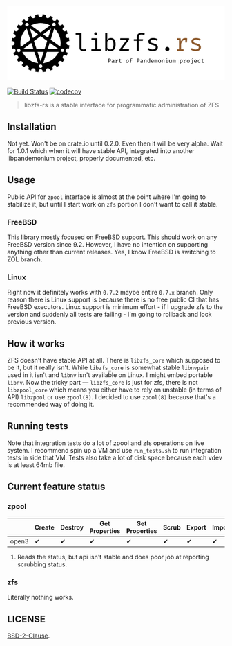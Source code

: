 ![RsFreeBSD](libzfs.png)

[![Build Status](https://dev.azure.com/andoriyu/libpandemonium/_apis/build/status/Inner-Heaven.libzfs-rs?branchName=master)](https://dev.azure.com/andoriyu/libpandemonium/_build/latest?definitionId=1&branchName=master)
[![codecov](https://codecov.io/gh/Inner-Heaven/libzfs-rs/branch/master/graph/badge.svg)](https://codecov.io/gh/Inner-Heaven/libzfs-rs)

> libzfs-rs is a stable interface for programmatic administration of ZFS

## Installation
Not yet. Won't be on crate.io until 0.2.0. Even then it will be very alpha. Wait for 1.0.1 which when it will have stable API, integrated into another libpandemonium project, properly documented, etc.

## Usage
Public API for `zpool` interface is almost at the point where I'm going to stabilize it, but until I start work on `zfs` portion I don't want to call it stable. 

### FreeBSD
This library mostly focused on FreeBSD support. This should work on any FreeBSD version since 9.2. However, I have no intention on supporting anything other than current releases. Yes, I know FreeBSD is switching to ZOL branch.

### Linux
Right now it definitely works with `0.7.2` maybe entire `0.7.x` branch. Only reason there is Linux support is because there is no free public CI that has FreeBSD executors. Linux support is minimum effort - if I upgrade zfs to the version and suddenly all tests are failing - I'm going to rollback and lock previous version.

## How it works
ZFS doesn't have stable API at all. There is `libzfs_core` which supposed to be it, but it really isn't. While `libzfs_core` is somewhat stable `libnvpair` used in it isn't and `libnv` isn't available on Linux. I might embed portable `libnv`. Now the tricky part — `libzfs_core` is just for zfs, there is not `libzpool_core` which means you either have to rely on unstable (in terms of API) `libzpool` or use `zpool(8)`. I decided to use `zpool(8)` because that's a recommended way of doing it.

## Running tests

Note that integration tests do a lot of zpool and zfs operations on live system. I recommend spin up a VM and use `run_tests.sh` to run integration tests in side that VM. Tests also take a lot of disk space because each vdev is at least 64mb file. 

## Current feature status

### zpool

|       | Create | Destroy | Get Properties | Set Properties | Scrub | Export | Import | List Available | Read Status | Add vdev | Replace Disk |
|-------|--------|---------|----------------|----------------|-------|--------|--------|----------------|-------------|----------|--------------|
| open3 |    ✔   |    ✔    |        ✔       |        ✔       |   ✔   |    ✔   |    ✔   |     ✔    |      ✔ ¹     |     ✔    |       ❌      |

1. Reads the status, but api isn't stable and does poor job at reporting scrubbing status.


### zfs

Literally nothing works.

## LICENSE

[BSD-2-Clause](LICENSE).
